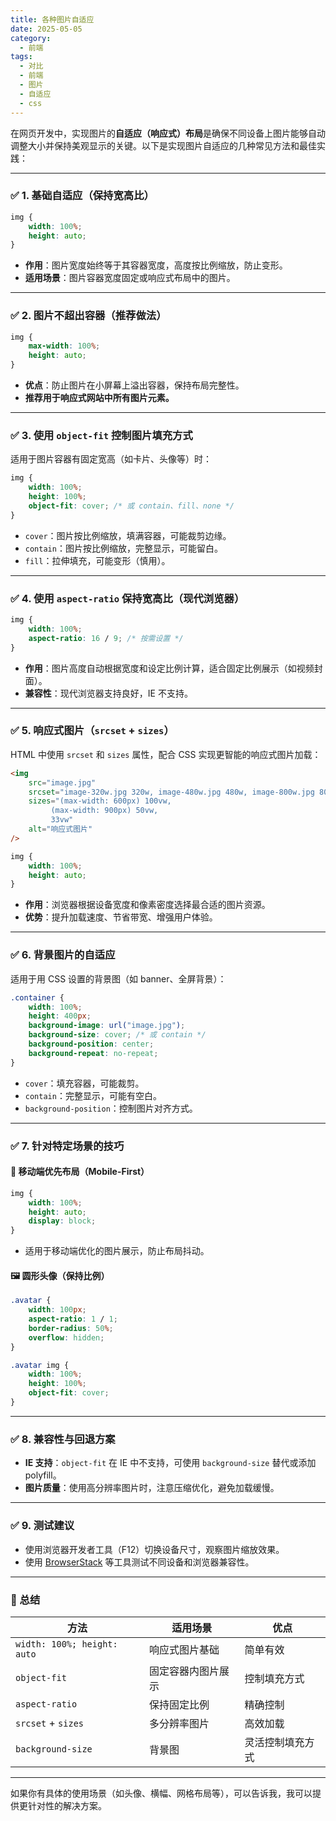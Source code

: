 ```yaml
---
title: 各种图片自适应
date: 2025-05-05
category:
  - 前端
tags:
  - 对比
  - 前端
  - 图片
  - 自适应
  - css
---
```


在网页开发中，实现图片的**自适应（响应式）布局**是确保不同设备上图片能够自动调整大小并保持美观显示的关键。以下是实现图片自适应的几种常见方法和最佳实践：

---

### ✅ 1. 基础自适应（保持宽高比）

```css
img {
	width: 100%;
	height: auto;
}
```

- **作用**：图片宽度始终等于其容器宽度，高度按比例缩放，防止变形。
- **适用场景**：图片容器宽度固定或响应式布局中的图片。

---

### ✅ 2. 图片不超出容器（推荐做法）

```css
img {
	max-width: 100%;
	height: auto;
}
```

- **优点**：防止图片在小屏幕上溢出容器，保持布局完整性。
- **推荐用于响应式网站中所有图片元素。**

---

### ✅ 3. 使用 `object-fit` 控制图片填充方式

适用于图片容器有固定宽高（如卡片、头像等）时：

```css
img {
	width: 100%;
	height: 100%;
	object-fit: cover; /* 或 contain、fill、none */
}
```

- `cover`：图片按比例缩放，填满容器，可能裁剪边缘。
- `contain`：图片按比例缩放，完整显示，可能留白。
- `fill`：拉伸填充，可能变形（慎用）。

---

### ✅ 4. 使用 `aspect-ratio` 保持宽高比（现代浏览器）

```css
img {
	width: 100%;
	aspect-ratio: 16 / 9; /* 按需设置 */
}
```

- **作用**：图片高度自动根据宽度和设定比例计算，适合固定比例展示（如视频封面）。
- **兼容性**：现代浏览器支持良好，IE 不支持。

---

### ✅ 5. 响应式图片（`srcset` + `sizes`）

HTML 中使用 `srcset` 和 `sizes` 属性，配合 CSS 实现更智能的响应式图片加载：

```html
<img
	src="image.jpg"
	srcset="image-320w.jpg 320w, image-480w.jpg 480w, image-800w.jpg 800w"
	sizes="(max-width: 600px) 100vw,
         (max-width: 900px) 50vw,
         33vw"
	alt="响应式图片"
/>
```

```css
img {
	width: 100%;
	height: auto;
}
```

- **作用**：浏览器根据设备宽度和像素密度选择最合适的图片资源。
- **优势**：提升加载速度、节省带宽、增强用户体验。

---

### ✅ 6. 背景图片的自适应

适用于用 CSS 设置的背景图（如 banner、全屏背景）：

```css
.container {
	width: 100%;
	height: 400px;
	background-image: url("image.jpg");
	background-size: cover; /* 或 contain */
	background-position: center;
	background-repeat: no-repeat;
}
```

- `cover`：填充容器，可能裁剪。
- `contain`：完整显示，可能有空白。
- `background-position`：控制图片对齐方式。

---

### ✅ 7. 针对特定场景的技巧

#### 📱 移动端优先布局（Mobile-First）

```css
img {
	width: 100%;
	height: auto;
	display: block;
}
```

- 适用于移动端优化的图片展示，防止布局抖动。

#### 🖼️ 圆形头像（保持比例）

```css
.avatar {
	width: 100px;
	aspect-ratio: 1 / 1;
	border-radius: 50%;
	overflow: hidden;
}

.avatar img {
	width: 100%;
	height: 100%;
	object-fit: cover;
}
```

---

### ✅ 8. 兼容性与回退方案

- **IE 支持**：`object-fit` 在 IE 中不支持，可使用 `background-size` 替代或添加 polyfill。
- **图片质量**：使用高分辨率图片时，注意压缩优化，避免加载缓慢。

---

### ✅ 9. 测试建议

- 使用浏览器开发者工具（F12）切换设备尺寸，观察图片缩放效果。
- 使用 [BrowserStack](https://www.browserstack.com/) 等工具测试不同设备和浏览器兼容性。

---

### 📌 总结

| 方法                        | 适用场景           | 优点             |
| --------------------------- | ------------------ | ---------------- |
| `width: 100%; height: auto` | 响应式图片基础     | 简单有效         |
| `object-fit`                | 固定容器内图片展示 | 控制填充方式     |
| `aspect-ratio`              | 保持固定比例       | 精确控制         |
| `srcset` + `sizes`          | 多分辨率图片       | 高效加载         |
| `background-size`           | 背景图             | 灵活控制填充方式 |

---

如果你有具体的使用场景（如头像、横幅、网格布局等），可以告诉我，我可以提供更针对性的解决方案。

